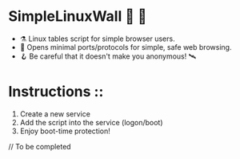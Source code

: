 # SimpleLinuxWall :dna: :satellite:
* :alembic: Linux tables script for simple browser users.
* :telescope: Opens minimal ports/protocols for simple, safe web browsing.
* :hook: Be careful that it doesn't make you anonymous! :artificial_satellite:

# Instructions ::
1) Create a new service
2) Add the script into the service (logon/boot)
3) Enjoy boot-time protection!

// To be completed
